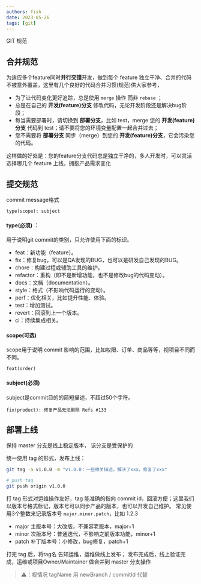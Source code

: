 ```yaml
---
authors: fish
date: 2023-05-26
tags: [git]
---
```



GIT 规范

## 合并规范

为适应多个feature同时**并行交错**开发，做到每个 feature 独立干净、合并的代码不被意外覆盖，这里有几个良好的代码合并习惯(规范)供大家参考，

- 为了让代码变化更好追踪，总是使用 `merge` 操作 而非 `rebase` ；
- 总是在自己的 **开发(feature)分支** 修改代码，无论开发阶段还是解决bug阶段；
- 每当需要部署时，请切换到 **部署分支**，比如 test，merge 您的 **开发(feature)分支** 代码到 test；请不要将您的环境变量配置一起合并过去；
- 您不需要将 **部署分支** 同步（merge）到您的 **开发(feature)分支**，它会污染您的代码。

这样做的好处是：您的feature分支代码总是独立干净的，多人开发时，可以灵活选择哪几个 feature 上线，拥抱产品需求变化


## 提交规范

commit message格式 

```
type(scope): subject
```

#### type(必须) ：

用于说明git commit的类别，只允许使用下面的标识。
- feat：新功能（feature）。
- fix：修复bug，可以是QA发现的BUG，也可以是研发自己发现的BUG。
- chore：构建过程或辅助工具的维护。
- refactor：重构（即不是新增功能，也不是修改bug的代码变动）。
- docs：文档（documentation）。
- style：格式（不影响代码运行的变动）。
- perf：优化相关，比如提升性能、体验。
- test：增加测试。
- revert：回滚到上一个版本。
- ci：持续集成相关。

#### scope(可选)

scope用于说明 commit 影响的范围，比如权限、订单、商品等等，视项目不同而不同。

```
feat(order)
```

#### subject(必须)

subject是commit目的的简短描述，不超过50个字符。

```
fix(product): 修复产品无法删除 Refs #133
```

## 部署上线

保持 master 分支是线上稳定版本， 该分支是受保护的

统一使用 tag 的形式，发布上线：

```bash
git tag -a v1.0.0 -m "v1.0.0：一些相关描述，解决了xxx，修复了xxx"

# push tag
git push origin v1.0.0
```

打 tag 形式对运维操作友好，tag 能准确的指向 commit id，回滚方便；这里我们以版本号格式标记，版本号可以同步产品的版本，也可以开发自己维护。
常见使用3个整数来记录版本号 `major.minor.patch`，比如 1.2.3
- major 主版本号：大改版，不兼容老版本，major+1
- minor 次版本号：普通迭代，不影响之前版本功能，minor+1
- patch 补丁版本号：小修改，bug修复，patch+1

打完 tag 后，将tag名 告知运维，运维做线上发布；
发布完成后，线上验证完成，运维或项目Owner/Maintainer 做合并到 master 分支操作

> ⚠️：视情况 tagName 用 newBranch / commitId 代替
